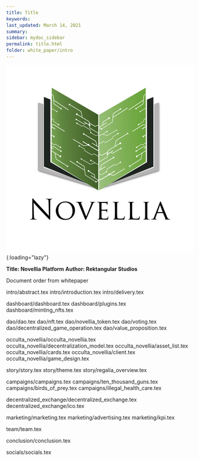 ```yaml
---
title: Title
keywords: 
last_updated: March 14, 2021
summary: 
sidebar: mydoc_sidebar
permalink: title.html
folder: white_paper/intro
---
```


![Novellia Logo](/assets/images/novellia_logo.jpg){:loading="lazy"}

**Title: Novellia Platform**
**Author: Rektangular Studios**

Document order from whitepaper

intro/abstract.tex
intro/introduction.tex
intro/delivery.tex

dashboard/dashboard.tex
dashboard/plugins.tex
dashboard/minting_nfts.tex

dao/dao.tex
dao/nft.tex
dao/novellia_token.tex
dao/voting.tex
dao/decentralized_game_operation.tex
dao/value_proposition.tex

occulta_novellia/occulta_novellia.tex
occulta_novellia/decentralization_model.tex
occulta_novellia/asset_list.tex
occulta_novellia/cards.tex
occulta_novellia/client.tex
occulta_novellia/game_design.tex

story/story.tex
story/theme.tex
story/regalia_overview.tex

campaigns/campaigns.tex
campaigns/ten_thousand_guns.tex
campaigns/birds_of_prey.tex
campaigns/illegal_health_care.tex

decentralized_exchange/decentralized_exchange.tex
decentralized_exchange/ico.tex

marketing/marketing.tex
marketing/advertising.tex
marketing/kpi.tex

team/team.tex

conclusion/conclusion.tex

socials/socials.tex
